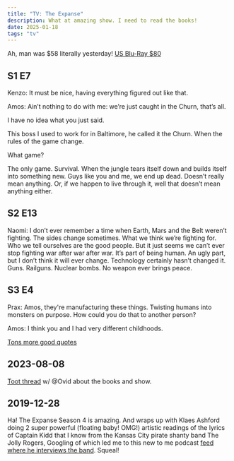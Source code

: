 ```yaml
---
title: "TV: The Expanse"
description: What at amazing show. I need to read the books!
date: 2025-01-18
tags: "tv"
---
```


Ah, man was $58 literally yesterday! [US Blu-Ray $80](https://amzn.to/42mPo55)

## S1 E7

Kenzo: It must be nice, having everything figured out like that.

Amos: Ain’t nothing to do with me: we’re just caught in the Churn, that’s all.

I have no idea what you just said.

This boss I used to work for in Baltimore, he called it the Churn.
When the rules of the game change.

What game?

The only game. Survival. When the jungle tears itself down and builds itself
into something new. Guys like you and me, we end up dead. Doesn’t really
mean anything. Or, if we happen to live through it, well that doesn’t mean anything either.

## S2 E13

Naomi: I don’t ever remember a time when Earth, Mars and the Belt weren’t fighting.
The sides change sometimes. What we think we’re fighting for. Who we tell ourselves
are the good people. But it just seems we can’t ever stop fighting war after war
after war. It’s part of being human. An ugly part, but I don’t think it will ever
change. Technology certainly hasn’t changed it. Guns. Railguns. Nuclear bombs.
No weapon ever brings peace.

## S3 E4

Prax: Amos, they're manufacturing these things. Twisting humans into monsters on purpose.
How could you do that to another person?

Amos: I think you and I had very different childhoods.

[Tons more good quotes](https://www.reddit.com/r/TheExpanse/comments/cj9h5v/quotescatchphrases/)

## 2023-08-08

[Toot thread](https://fosstodon.org/users/ovid/statuses/110853937880255238) w/ @Ovid about
the books and show.

## 2019-12-28

Ha! The Expanse Season 4 is amazing. And wraps up with Klaes Ashford doing 2
super powerful (floating baby! OMG!) artistic readings of the lyrics of Captain Kidd
that I know from the Kansas City pirate shanty band The Jolly Rogers, Googling of which
led me to this new to me podcast
[feed where he interviews the band](https://www.underthecrossbones.com/utc-188-the-jolly-rogers/).
Squeal!
